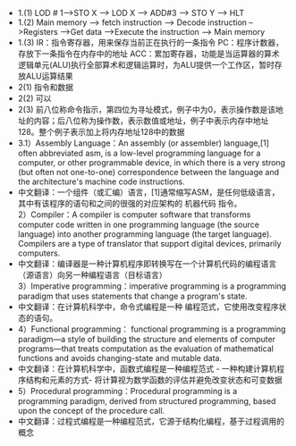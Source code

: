 * 1.(1) LOD # 1–>STO X –> LOD X –> ADD#3 –> STO Y –> HLT <br>
* 1.(2) Main memory –> fetch instruction –> Decode instruction –>Registers –>Get data –>Execute the instruction –> Main memory <br>
* 1.(3) IR：指令寄存器，用来保存当前正在执行的一条指令 PC：程序计数器，存放下一条指令在内存中的地址 ACC：累加寄存器，功能是当运算器的算术逻辑单元(ALU)执行全部算术和逻辑运算时，为ALU提供一个工作区，暂时存放ALU运算结果<br>
* 2(1) 指令和数据<br>
* 2(2) 可以 <br>
* 2(3) 前八位称命令指示，第四位为寻址模式，例子中为0，表示操作数是该地址的内容；后八位称为操作数，表示数值或地址，例子中表示内存中地址128。整个例子表示加上将内存地址128中的数据 <br>
* 3.1）Assembly Language：An assembly (or assembler) language,[1] often abbreviated asm, is a low-level programming language for a computer, or other programmable device, in which there is a very strong (but often not one-to-one) correspondence between the language and the architecture's machine code instructions.<br>
* 中文翻译：一个组件（或汇编）语言，[1]通常缩写ASM，是任何低级语言，其中有该程序的语句和之间的很强的对应架构的 机器代码 指令。<br>
 2）Compiler：A compiler is computer software that transforms computer code written in one programming language (the source language) into another programming language (the target language). Compilers are a type of translator that support digital devices, primarily computers.<br>
 * 中文翻译：编译器是一种计算机程序即转换写在一个计算机代码的编程语言（源语言）向另一种编程语言（目标语言）<br>
3）Imperative programming：imperative programming is a programming paradigm that uses statements that change a program's state.<br>
* 中文翻译：在计算机科学中，命令式编程是一种 编程范式，它使用改变程序状态的语句。<br>
 *  4）Functional programming： functional programming is a programming paradigm—a style of building the structure and elements of computer programs—that treats computation as the evaluation of mathematical functions and avoids changing-state and mutable data. <br>
 * 中文翻译：在计算机科学中，函数式编程是一种编程范式 - 一种构建计算机程序结构和元素的方式- 将计算视为数学函数的评估并避免改变状态和可变数据<br>
  * 5）Procedural programming：Procedural programming is a programming paradigm, derived from structured programming, based upon the concept of the procedure call.
  * 中文翻译：过程式编程是一种编程范式，它源于结构化编程，基于过程调用的概念<br>